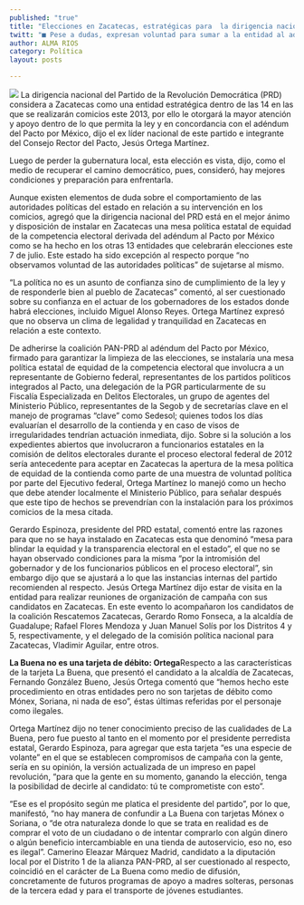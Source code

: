 ```yaml
---
published: "true"
title: "Elecciones en Zacatecas, estratégicas para  la dirigencia nacional del PRD: Ortega"
twitt: "■ Pese a dudas, expresan voluntad para sumar a la entidad al adéndum del Pacto por México"
author: ALMA RIOS
category: Política
layout: posts

---
```


![](http://i.imgur.com/1Ba3vMPm.jpg)
La dirigencia nacional del Partido de la Revolución Democrática (PRD) considera a Zacatecas como una entidad estratégica dentro de las 14 en las que se realizarán comicios este 2013, por ello le otorgará la mayor atención y apoyo dentro de lo que permita la ley y en concordancia con el adéndum del Pacto por México, dijo el ex líder nacional de este partido e integrante del Consejo Rector del Pacto, Jesús Ortega Martínez.

Luego de perder la gubernatura local, esta elección es vista, dijo, como el medio de recuperar el camino democrático, pues, consideró, hay mejores condiciones y preparación para enfrentarla.

Aunque existen elementos de duda sobre el comportamiento de las autoridades políticas del estado en relación a su intervención en los comicios, agregó que la dirigencia nacional del PRD está en el mejor ánimo y disposición de instalar en Zacatecas una mesa política estatal de equidad de la competencia electoral derivada del adéndum al Pacto por México como se ha hecho en los otras 13 entidades que celebrarán elecciones este 7 de julio.
Este estado ha sido excepción al respecto porque “no observamos voluntad de las autoridades políticas” de sujetarse al mismo.

“La política no es un asunto de confianza sino de cumplimiento de la ley y de responderle bien al pueblo de Zacatecas” comentó, al ser cuestionado sobre su confianza en el actuar de los gobernadores de los estados donde habrá elecciones, incluido Miguel Alonso Reyes.
Ortega Martínez expresó que no observa un clima de legalidad y tranquilidad en Zacatecas en relación a este contexto.

De adherirse la coalición PAN-PRD al adéndum del Pacto por México, firmado para garantizar la limpieza de las elecciones, se instalaría una mesa política estatal de equidad de la competencia electoral que involucra a un representante de Gobierno federal, representantes de los partidos políticos integrados al Pacto, una delegación de la PGR particularmente de su Fiscalía Especializada en Delitos Electorales, un grupo de agentes del Ministerio Público, representantes de la Segob y de secretarías clave en el manejo de programas “clave” como Sedesol; quienes todos los días evaluarían el desarrollo de la contienda y en caso de visos de irregularidades tendrían actuación inmediata, dijo. 
Sobre si la solución a los expedientes abiertos que involucraron a funcionarios estatales en la comisión de delitos electorales durante el proceso electoral federal de 2012 sería antecedente para aceptar en Zacatecas la apertura de la mesa política de equidad de la contienda como parte de una muestra de voluntad política por parte del Ejecutivo federal, Ortega Martínez lo manejó como un hecho que debe atender localmente el Ministerio Público, para señalar después que este tipo de hechos se prevendrían con la instalación para los próximos comicios de la mesa citada.

Gerardo Espinoza, presidente del PRD estatal, comentó entre las razones para que no se haya instalado en Zacatecas esta que denominó “mesa para blindar la equidad y la transparencia electoral en el estado”, el que no se hayan observado condiciones para la misma “por la intromisión del gobernador y de los funcionarios públicos en el proceso electoral”, sin embargo dijo que se ajustará a lo que las instancias internas del partido recomienden al respecto.
Jesús Ortega Martínez dijo estar de visita en la entidad para realizar reuniones de organización de campaña con sus candidatos en Zacatecas. En este evento lo acompañaron los candidatos de la coalición Rescatemos Zacatecas, Gerardo Romo Fonseca, a la alcaldía de Guadalupe; Rafael Flores Mendoza y Juan Manuel Solís por los Distritos 4 y 5, respectivamente, y el delegado de la comisión política nacional para Zacatecas, Vladimir Aguilar, entre otros.

**La Buena no es una tarjeta de débito: Ortega**Respecto a las características de la tarjeta La Buena, que presentó el candidato a la alcaldía de Zacatecas, Fernando González Bueno, Jesús Ortega comentó que “hemos hecho este procedimiento en otras entidades pero no son tarjetas de débito como Mónex, Soriana, ni nada de eso”, éstas últimas referidas por el personaje como ilegales.

Ortega Martínez dijo no tener conocimiento preciso de las cualidades de La Buena, pero fue puesto al tanto en el momento por el presidente perredista estatal, Gerardo Espinoza, para agregar que esta tarjeta “es una especie de volante” en el que se establecen compromisos de campaña con la gente, sería en su opinión, la versión actualizada de un impreso en papel revolución, “para que la gente en su momento, ganando la elección, tenga la posibilidad de decirle al candidato: tú te comprometiste con esto”.

“Ese es el propósito según me platica el presidente del partido”, por lo que, manifestó, “no hay manera de confundir a La Buena con tarjetas Mónex o Soriana, o “de otra naturaleza donde lo que se trata en realidad es de comprar el voto de un ciudadano o de intentar comprarlo con algún dinero o algún beneficio intercambiable en una tienda de autoservicio, eso no, eso es ilegal”.
Camerino Eleazar Márquez Madrid, candidato a la diputación local por el Distrito 1 de la alianza PAN-PRD, al ser cuestionado al respecto, coincidió en el carácter de La Buena como medio de difusión, concretamente de futuros programas de apoyo a madres solteras, personas de la tercera edad y para el transporte de jóvenes estudiantes.
